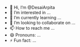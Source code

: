 - 👋 Hi, I’m @DesaiArpita
- 👀 I’m interested in ...
- 🌱 I’m currently learning ...
- 💞️ I’m looking to collaborate on ...
- 📫 How to reach me ...
- 😄 Pronouns: ...
- ⚡ Fun fact: ...

<!---
DesaiArpita/DesaiArpita is a ✨ special ✨ repository because its `README.md` (this file) appears on your GitHub profile.
You can click the Preview link to take a look at your changes.
--->
